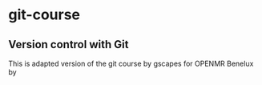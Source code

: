 # git-course
## Version control with Git
This is adapted version of the git course by gscapes for OPENMR Benelux 
by
